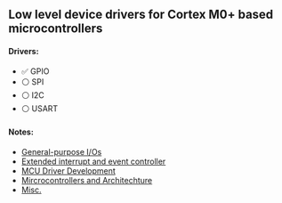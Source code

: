 ## Low level device drivers for Cortex M0+ based microcontrollers

#### Drivers:

- :white_check_mark: GPIO
- :white_circle: SPI
- :white_circle: I2C
- :white_circle: USART

#### Notes:

* [General-purpose I/Os](https://github.com/TonyJosi97/stm32_lowlevel_drivers/blob/master/docs/GPIO.md)
* [Extended interrupt and event controller](https://github.com/TonyJosi97/stm32_lowlevel_drivers/blob/master/docs/EXTI.md) 
* [MCU Driver Development](https://github.com/TonyJosi97/stm32_lowlevel_drivers/blob/master/docs/MCU_driver_dev.md)
* [Mircrocontrollers and Architechture](https://github.com/TonyJosi97/stm32_lowlevel_drivers/blob/master/docs/readme.md)
* [Misc.](https://github.com/TonyJosi97/stm32_lowlevel_drivers/blob/master/docs/readme_2.md)

